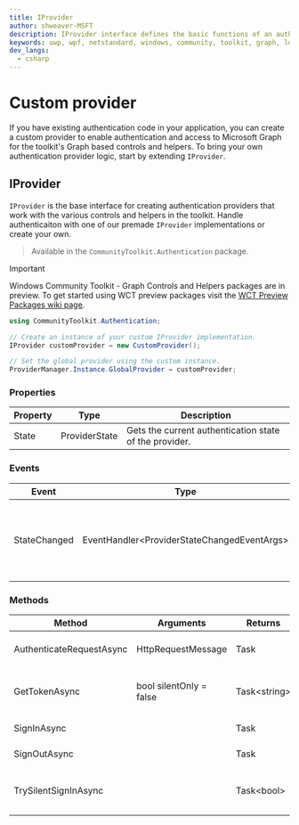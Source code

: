 ```yaml
---
title: IProvider
author: shweaver-MSFT
description: IProvider interface defines the basic functions of an authentication provider in the Graph toolkit.
keywords: uwp, wpf, netstandard, windows, community, toolkit, graph, login, authentication, provider, providers, identity
dev_langs:
  - csharp
---
```


# Custom provider

If you have existing authentication code in your application, you can create a custom provider to enable authentication and access to Microsoft Graph for the toolkit's Graph based controls and helpers. To bring your own authentication provider logic, start by extending `IProvider`.

## IProvider

`IProvider` is the base interface for creating authentication providers that work with the various controls and helpers in the toolkit. Handle authenticaiton with one of our premade `IProvider` implementations or create your own.

> Available in the `CommunityToolkit.Authentication` package.

> [!IMPORTANT]
> Windows Community Toolkit - Graph Controls and Helpers packages are in preview. To get started using WCT preview packages visit the [WCT Preview Packages wiki page](https://aka.ms/wct/wiki/previewpackages).

```csharp
using CommunityToolkit.Authentication;

// Create an instance of your custom IProvider implementation.
IProvider customProvider = new CustomProvider(); 

// Set the global provider using the custom instance.
ProviderManager.Instance.GlobalProvider = customProvider;
```

### Properties

| Property | Type | Description |
| -- | -- | -- |
| State | ProviderState | Gets the current authentication state of the provider. |

### Events

| Event | Type | Description |
| -- | -- | -- |
| StateChanged | EventHandler&lt;ProviderStateChangedEventArgs&gt; | An event that is called whenever the login state changes.

### Methods

| Method | Arguments | Returns | Description |
| -- | -- | -- | -- |
| AuthenticateRequestAsync | HttpRequestMessage | Task | Authenticate an outgoing request. |
| GetTokenAsync | bool silentOnly = false | Task&lt;string&gt; | Retrieve a token for the authenticated user. |
| SignInAsync | | Task | Sign in a user. |
| SignOutAsync | | Task | Sign out the current user. |
| TrySilentSignInAsync | | Task&lt;bool&gt; | Try signing in silently, without prompts. |
